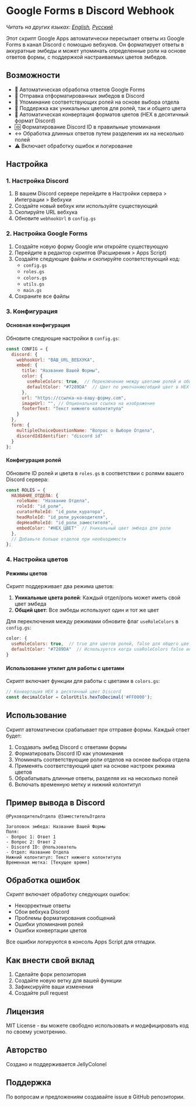 # Google Forms в Discord Webhook

*Читать на других языках: [English](README.md), [Русский](README.ru.md)*

Этот скрипт Google Apps автоматически пересылает ответы из Google Forms в канал Discord с помощью вебхуков. Он форматирует ответы в аккуратные эмбеды и может упоминать определенные роли на основе ответов формы, с поддержкой настраиваемых цветов эмбедов.

## Возможности

- 📝 Автоматическая обработка ответов Google Forms
- 📨 Отправка отформатированных эмбедов в Discord
- 👥 Упоминание соответствующих ролей на основе выбора отдела
- 🎨 Поддержка как уникальных цветов для ролей, так и общего цвета
- 🔄 Автоматическая конвертация форматов цветов (HEX в десятичный формат Discord)
- 🆔 Форматирование Discord ID в правильные упоминания
- ↔️ Обработка длинных ответов путем разделения их на несколько полей
- ⚠️ Включает обработку ошибок и логирование

## Настройка

### 1. Настройка Discord

1. В вашем Discord сервере перейдите в Настройки сервера > Интеграции > Вебхуки
2. Создайте новый вебхук или используйте существующий
3. Скопируйте URL вебхука
4. Обновите `webhookUrl` в `config.gs`

### 2. Настройка Google Forms

1. Создайте новую форму Google или откройте существующую
2. Перейдите в редактор скриптов (Расширения > Apps Script)
3. Создайте следующие файлы и скопируйте соответствующий код:
   - `config.gs`
   - `roles.gs`
   - `colors.gs`
   - `utils.gs`
   - `main.gs`
4. Сохраните все файлы

### 3. Конфигурация

#### Основная конфигурация
Обновите следующие настройки в `config.gs`:

```javascript
const CONFIG = {
  discord: {
    webhookUrl: "ВАШ_URL_ВЕБХУКА",
    embed: {
      title: "Название Вашей Формы",
      color: {
        useRoleColors: true,  // Переключение между цветами ролей и общим цветом
        defaultColor: "#7289DA"  // Цвет по умолчанию/общий цвет в HEX формате
      },
      url: "https://ссылка-на-вашу-форму.com",
      imageUrl: "", // Опциональная ссылка на изображение
      footerText: "Текст нижнего колонтитула"
    }
  },
  form: {
    multipleChoiceQuestionName: "Вопрос о Выборе Отдела",
    discordIdIdentifier: "discord id"
  }
};
```

#### Конфигурация ролей
Обновите ID ролей и цвета в `roles.gs` в соответствии с ролями вашего Discord сервера:

```javascript
const ROLES = {
  НАЗВАНИЕ_ОТДЕЛА: {
    roleName: "Название Отдела",
    roleId: "id_роли",
    curatorRoleId: "id_роли_куратора",
    headRoleId: "id_роли_руководителя",
    depHeadRoleId: "id_роли_заместителя",
    embedColor: "#HEX_ЦВЕТ"  // Уникальный цвет эмбеда для роли
  },
  // Добавьте больше отделов при необходимости
};
```

### 4. Настройка цветов

#### Режимы цветов
Скрипт поддерживает два режима цветов:
1. **Уникальные цвета ролей**: Каждый отдел/роль может иметь свой цвет эмбеда
2. **Общий цвет**: Все эмбеды используют один и тот же цвет

Для переключения между режимами обновите флаг `useRoleColors` в `config.gs`:
```javascript
color: {
  useRoleColors: true,  // true для цветов ролей, false для общего цвета
  defaultColor: "#7289DA"  // Используется когда useRoleColors false или роль не выбрана
}
```

#### Использование утилит для работы с цветами
Скрипт включает функции для работы с цветами в `colors.gs`:

```javascript
// Конвертация HEX в десятичный цвет Discord
const decimalColor = ColorUtils.hexToDecimal('#FF0000');
```

## Использование

Скрипт автоматически срабатывает при отправке формы. Каждый ответ будет:

1. Создавать эмбед Discord с ответами формы
2. Форматировать Discord ID как упоминания
3. Упоминать соответствующие роли отделов на основе выбора отдела
4. Применять соответствующий цвет на основе настроек режима цветов
5. Обрабатывать длинные ответы, разделяя их на несколько полей
6. Включать временную метку и нижний колонтитул

## Пример вывода в Discord

```
@РуководительОтдела @ЗаместительОтдела

Заголовок эмбеда: Название Вашей Формы
Поля:
- Вопрос 1: Ответ 1
- Вопрос 2: Ответ 2
- Discord ID: @пользователь
- Отдел: Название Отдела
Нижний колонтитул: Текст нижнего колонтитула
Временная метка: [Текущее время]
```

## Обработка ошибок

Скрипт включает обработку следующих ошибок:
- Некорректные ответы
- Сбои вебхука Discord
- Проблемы форматирования сообщений
- Ошибки упоминания ролей
- Ошибки конвертации цветов

Все ошибки логируются в консоль Apps Script для отладки.

## Как внести свой вклад

1. Сделайте форк репозитория
2. Создайте новую ветку для вашей функции
3. Зафиксируйте ваши изменения
4. Создайте pull request

## Лицензия

MIT License - вы можете свободно использовать и модифицировать код по своему усмотрению.

## Авторство

Создано и поддерживается JellyColonel

## Поддержка

По вопросам и предложениям создавайте issue в GitHub репозитории.